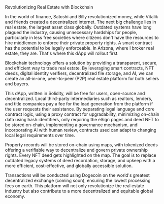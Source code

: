 
Revolutionizing Real Estate with Blockchain

In the world of finance, Satoshi and Billy revolutionized money, while Vitalik and friends created a decentralized internet. The next big challenge lies in real estate, the largest asset class globally. Outdated systems have long plagued the industry, causing unnecessary hardships for people, particularly in less free societies where citizens don't have the resources to hire middlemen to enforce their private property rights. A smart contract has the potential to be legally enforceable. In Arizona, where I broker real estate, they are. That's where this dApp will rollout first.

Blockchain technology offers a solution by providing a transparent, secure, and efficient way to trade real estate. By leveraging smart contracts, NFT deeds, digital identity verifiers, decentralized file storage, and AI, we can create an all-in-one, peer-to-peer (P2P) real estate platform for both sellers and buyers.

This dApp, written in Solidity, will be free for users, open-source and decentralized. Local third-party intermediaries such as realtors, lenders, and title companies pay a fee for the lead generation from the platform if the user requests their assistance. By separating legal language and core contract logic, using a proxy contract for upgradability, minimizing on-chain data using hash identifiers, only requiring the eSign pages and deed NFT to be stored on-chain, implementing a governance mechanism, and incorporating AI with human review, contracts used can adapt to changing local legal requirements over time. 

Property records will be stored on-chain using maps, with tokenized deeds offering a verifiable way to decentralize and govern private ownership rights. Every NFT deed gets highlighted on the map. The goal is to replace outdated legacy systems of deed recordation, storage, and upkeep with a more efficient, cost-effective, and globally accessible solution. 

Transactions will be conducted using Dogecoin on the world's greatest decentralized exchange (coming soon), ensuring the lowest processing fees on earth. This platform will not only revolutionize the real estate industry but also contribute to a more decentralized and equitable global economy.



